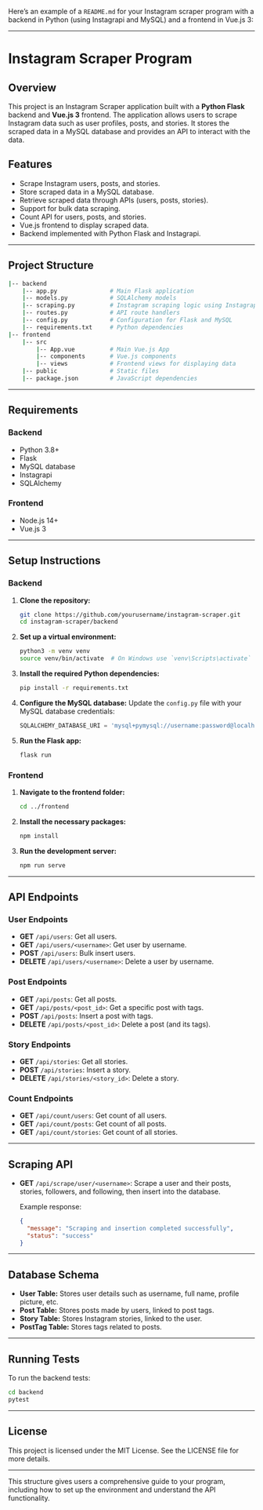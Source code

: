 Here’s an example of a `README.md` for your Instagram scraper program with a backend in Python (using Instagrapi and MySQL) and a frontend in Vue.js 3:

---

# Instagram Scraper Program

## Overview

This project is an Instagram Scraper application built with a **Python Flask** backend and **Vue.js 3** frontend. The application allows users to scrape Instagram data such as user profiles, posts, and stories. It stores the scraped data in a MySQL database and provides an API to interact with the data.

## Features

- Scrape Instagram users, posts, and stories.
- Store scraped data in a MySQL database.
- Retrieve scraped data through APIs (users, posts, stories).
- Support for bulk data scraping.
- Count API for users, posts, and stories.
- Vue.js frontend to display scraped data.
- Backend implemented with Python Flask and Instagrapi.

---

## Project Structure

```bash
|-- backend
    |-- app.py               # Main Flask application
    |-- models.py            # SQLAlchemy models
    |-- scraping.py          # Instagram scraping logic using Instagrapi
    |-- routes.py            # API route handlers
    |-- config.py            # Configuration for Flask and MySQL
    |-- requirements.txt     # Python dependencies
|-- frontend
    |-- src
        |-- App.vue          # Main Vue.js App
        |-- components       # Vue.js components
        |-- views            # Frontend views for displaying data
    |-- public               # Static files
    |-- package.json         # JavaScript dependencies
```

---

## Requirements

### Backend

- Python 3.8+
- Flask
- MySQL database
- Instagrapi
- SQLAlchemy

### Frontend

- Node.js 14+
- Vue.js 3

---

## Setup Instructions

### Backend

1. **Clone the repository:**
   ```bash
   git clone https://github.com/yourusername/instagram-scraper.git
   cd instagram-scraper/backend
   ```

2. **Set up a virtual environment:**
   ```bash
   python3 -m venv venv
   source venv/bin/activate  # On Windows use `venv\Scripts\activate`
   ```

3. **Install the required Python dependencies:**
   ```bash
   pip install -r requirements.txt
   ```

4. **Configure the MySQL database:**
   Update the `config.py` file with your MySQL database credentials:
   ```python
   SQLALCHEMY_DATABASE_URI = 'mysql+pymysql://username:password@localhost/instagram_scraper'
   ```

5. **Run the Flask app:**
   ```bash
   flask run
   ```

### Frontend

1. **Navigate to the frontend folder:**
   ```bash
   cd ../frontend
   ```

2. **Install the necessary packages:**
   ```bash
   npm install
   ```

3. **Run the development server:**
   ```bash
   npm run serve
   ```

---

## API Endpoints

### User Endpoints

- **GET** `/api/users`: Get all users.
- **GET** `/api/users/<username>`: Get user by username.
- **POST** `/api/users`: Bulk insert users.
- **DELETE** `/api/users/<username>`: Delete a user by username.

### Post Endpoints

- **GET** `/api/posts`: Get all posts.
- **GET** `/api/posts/<post_id>`: Get a specific post with tags.
- **POST** `/api/posts`: Insert a post with tags.
- **DELETE** `/api/posts/<post_id>`: Delete a post (and its tags).

### Story Endpoints

- **GET** `/api/stories`: Get all stories.
- **POST** `/api/stories`: Insert a story.
- **DELETE** `/api/stories/<story_id>`: Delete a story.

### Count Endpoints

- **GET** `/api/count/users`: Get count of all users.
- **GET** `/api/count/posts`: Get count of all posts.
- **GET** `/api/count/stories`: Get count of all stories.

---

## Scraping API

- **GET** `/api/scrape/user/<username>`: Scrape a user and their posts, stories, followers, and following, then insert into the database.
  
  Example response:
  ```json
  {
    "message": "Scraping and insertion completed successfully",
    "status": "success"
  }
  ```

---

## Database Schema

- **User Table:** Stores user details such as username, full name, profile picture, etc.
- **Post Table:** Stores posts made by users, linked to post tags.
- **Story Table:** Stores Instagram stories, linked to the user.
- **PostTag Table:** Stores tags related to posts.
  
---

## Running Tests

To run the backend tests:

```bash
cd backend
pytest
```

---

## License

This project is licensed under the MIT License. See the LICENSE file for more details.

---

This structure gives users a comprehensive guide to your program, including how to set up the environment and understand the API functionality.
